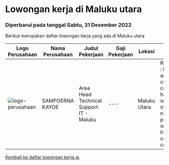 
  # Lowongan kerja di Maluku utara

  ### Diperbarui pada tanggal Sabtu, 31 Desember 2022

  Berikut merupakan daftar lowongan kerja yang ada di Maluku utara

  |Logo Perusahaan | Nama Perusahaan | Judul Pekerjaan | Gaji Pekerjaan | Lokasi | Deskripsi | Tanggal diunggah | Pranala |
  | -------------- | --------------- | --------------- | --------- | --------- | -------------- | ------- | ----------- |
  |![logo-perusahaan](https://image-service-cdn.seek.com.au/626e62939ffee97fdd75cf76b1148134fb26d11f/ee4dce1061f3f616224767ad58cb2fc751b8d2dc)|SAMPOERNA KAYOE|Area Head Technical Support IT - Maluku|---|Maluku Utara|Responsibility : Installing and configuring computer hardware, software, systems, networks, printers, and scanners Installing and configuring computer...|Jumat, 23 Desember 2022|https://www.jobstreet.co.id/id/job/area-head-technical-support-it-maluku-4155589?token=0~6e698f8b-5055-4c2c-83e4-97cde4ca643c&sectionRank=1&jobId=jobstreet-id-job-4155589|


  [Kembali ke daftar lowongan kerja 🔙](../README.md#daftar-lowongan-kerja)
  